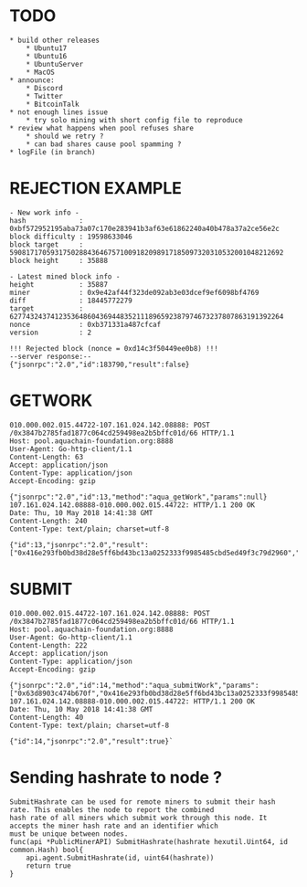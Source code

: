 # TODO
	* build other releases
		* Ubuntu17
		* Ubuntu16
		* UbuntuServer
		* MacOS
	* announce:
		* Discord
		* Twitter
		* BitcoinTalk
	* not enough lines issue 
		* try solo mining with short config file to reproduce
    * review what happens when pool refuses share 
		* should we retry ?
		* can bad shares cause pool spamming ?
	* logFile (in branch)

# REJECTION EXAMPLE
	- New work info -
	hash             : 0xbf572952195aba73a07c170e283941b3af63e61862240a40b478a37a2ce56e2c
	block difficulty : 19598633046
	block target     : 5908171705931750288436467571009182098917185097320310532001048212692
	block height     : 35888

	- Latest mined block info -
	height           : 35887
	miner            : 0x9e42af44f323de092ab3e03dcef9ef6098bf4769
	diff             : 18445772279
	target           : 6277432437412353648604369448352111896592387974673237807863191392264
	nonce            : 0xb371331a487cfcaf
	version          : 2

	!!! Rejected block (nonce = 0xd14c3f50449ee0b8) !!!
	--server response:--
	{"jsonrpc":"2.0","id":183790,"result":false}


# GETWORK
	010.000.002.015.44722-107.161.024.142.08888: POST 
	/0x3847b2785fad1877c064cd259498ea2b5bffc01d/66 HTTP/1.1
	Host: pool.aquachain-foundation.org:8888
	User-Agent: Go-http-client/1.1
	Content-Length: 63
	Accept: application/json
	Content-Type: application/json
	Accept-Encoding: gzip

	{"jsonrpc":"2.0","id":13,"method":"aqua_getWork","params":null}
	107.161.024.142.08888-010.000.002.015.44722: HTTP/1.1 200 OK
	Date: Thu, 10 May 2018 14:41:38 GMT
	Content-Length: 240
	Content-Type: text/plain; charset=utf-8

	{"id":13,"jsonrpc":"2.0","result":["0x416e293fb0bd38d28e5ff6bd43bc13a0252333f9985485cbd5ed49f3c79d2960","0x0000000000000000000000000000000000000000000000000000000000000000","0x0431bde82d7b634dad31fcd24e160d887ebf22c01e68a0d349be8ff327aa"]}

# SUBMIT
	010.000.002.015.44722-107.161.024.142.08888: POST 
	/0x3847b2785fad1877c064cd259498ea2b5bffc01d/66 HTTP/1.1
	Host: pool.aquachain-foundation.org:8888
	User-Agent: Go-http-client/1.1
	Content-Length: 222
	Accept: application/json
	Content-Type: application/json
	Accept-Encoding: gzip

	{"jsonrpc":"2.0","id":14,"method":"aqua_submitWork","params":["0x63d8903c474b670f","0x416e293fb0bd38d28e5ff6bd43bc13a0252333f9985485cbd5ed49f3c79d2960","0x0000000000000000000000000000000000000000000000000000000000000000"]}
	107.161.024.142.08888-010.000.002.015.44722: HTTP/1.1 200 OK
	Date: Thu, 10 May 2018 14:41:38 GMT
	Content-Length: 40
	Content-Type: text/plain; charset=utf-8

	{"id":14,"jsonrpc":"2.0","result":true}`

# Sending hashrate to node ?
	SubmitHashrate can be used for remote miners to submit their hash rate. This enables the node to report the combined
	hash rate of all miners which submit work through this node. It accepts the miner hash rate and an identifier which
	must be unique between nodes.
	func(api *PublicMinerAPI) SubmitHashrate(hashrate hexutil.Uint64, id common.Hash) bool{
		api.agent.SubmitHashrate(id, uint64(hashrate))
		return true
	}

